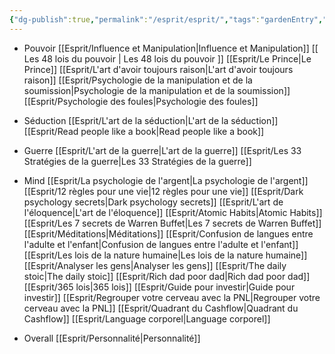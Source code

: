 ```yaml
---
{"dg-publish":true,"permalink":"/esprit/esprit/","tags":"gardenEntry","dgHomeLink":true,"dgPassFrontmatter":false,"dgShowBacklinks":false,"dgShowLocalGraph":false,"dgShowInlineTitle":false}
---
```



- Pouvoir
[[Esprit/Influence et Manipulation|Influence et Manipulation]]
[[ Les 48 lois du pouvoir | Les 48 lois du pouvoir ]]
[[Esprit/Le Prince|Le Prince]]
[[Esprit/L'art d'avoir toujours raison|L'art d'avoir toujours raison]]
[[Esprit/Psychologie de la manipulation et de la soumission|Psychologie de la manipulation et de la soumission]]
[[Esprit/Psychologie des foules|Psychologie des foules]]

- Séduction
[[Esprit/L'art de la séduction|L'art de la séduction]]
[[Esprit/Read people like a book|Read people like a book]]
- Guerre
[[Esprit/L'art de la guerre|L'art de la guerre]]
[[Esprit/Les 33 Stratégies de la guerre|Les 33 Stratégies de la guerre]]

- Mind
[[Esprit/La psychologie de l'argent|La psychologie de l'argent]]
[[Esprit/12 règles pour une vie|12 règles pour une vie]]
[[Esprit/Dark psychology secrets|Dark psychology secrets]]
[[Esprit/L'art de l'éloquence|L'art de l'éloquence]]
[[Esprit/Atomic Habits|Atomic Habits]]
[[Esprit/Les 7 secrets de Warren Buffet|Les 7 secrets de Warren Buffet]]
[[Esprit/Méditations|Méditations]]
[[Esprit/Confusion de langues entre l'adulte et l'enfant|Confusion de langues entre l'adulte et l'enfant]]
[[Esprit/Les lois de la nature humaine|Les lois de la nature humaine]]
[[Esprit/Analyser les gens|Analyser les gens]]
[[Esprit/The daily stoic|The daily stoic]]
[[Esprit/Rich dad poor dad|Rich dad poor dad]]
[[Esprit/365 lois|365 lois]]
[[Esprit/Guide pour investir|Guide pour investir]]
[[Esprit/Regrouper votre cerveau avec la PNL|Regrouper votre cerveau avec la PNL]]
[[Esprit/Quadrant du Cashflow|Quadrant du Cashflow]]
[[Esprit/Language corporel|Language corporel]]

- Overall
[[Esprit/Personnalité|Personnalité]]




